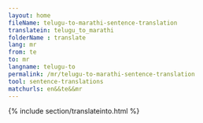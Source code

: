 ```yaml
---
layout: home
fileName: telugu-to-marathi-sentence-translation
translatein: telugu_to_marathi
folderName : translate
lang: mr
from: te
to: mr
langname: telugu-to
permalink: /mr/telugu-to-marathi-sentence-translation
tool: sentence-translations
matchurls: en&&te&&mr
---
```

{% include section/translateinto.html %}

